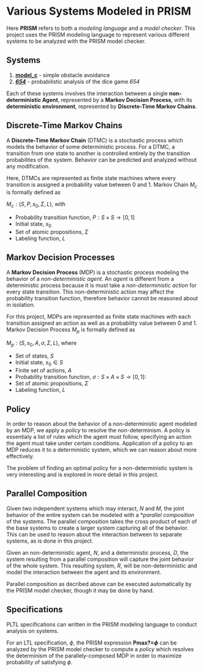 # Various Systems Modeled in PRISM

Here **PRISM** refers to both a *modeling language* and a *model checker*. This project uses the PRISM modeling language to represent various different systems to be analyzed with the PRISM model checker.

## Systems
1. [**model_c**](./model_c/README.md) - simple obstacle avoidance
1. [***654***](./654/README.md) - probabilistic analysis of the dice game *654*

Each of these systems involves the interaction between a single **non-deterministic Agent**, represented by a **Markov Decision Process**, with its **deterministic environment**, represented by **Discrete-Time Markov Chains**.

## Discrete-Time Markov Chains
A **Discrete-Time Markov Chain** (DTMC) is a stochastic process which models the behavior of some deterministic process. For a DTMC, a transition from one state to another is controlled entirely by the transition probabilites of the system. Behavior can be predicted and analyzed without any modification.

Here, DTMCs are represented as finite state machines where every transition is assigned a probability value between 0 and 1. Markov Chain $M_c$ is formally defined as 

$M_c: (S, P, s_0, \Sigma, L)$, with 
- Probability transition function, $P: S \times S \rightarrow [0, 1]$
- Initial state, $s_0$
- Set of atomic propositions, $\Sigma$
- Labeling function, $L$

## Markov Decision Processes
A **Markov Decision Process** (MDP) is a stochastic process modeling the behavior of a *non-deterministic agent*. An *agent* is different from a deterministic process because it is must take a *non-deterministic action* for every state transition. This non-deterministic action may affect the probability transition function, therefore behavior cannot be reasoned about in isolation.

For this project, MDPs are represented as finite state machines with each transition assigned an action as well as a probability value between 0 and 1. Markov Decision Process $M_p$ is formally defined as 

$M_p: (S, s_0, A, \sigma, \Sigma, L)$, where
- Set of states, $S$
- Initial state, $s_0 \in S$
- Finite set of actions, $A$
- Probability transition function, $\sigma: S \times A \times S \rightarrow [0, 1]:$
- Set of atomic propositions, $\Sigma$
- Labeling function, $L$

## Policy
In order to reason about the behavior of a non-deterministic agent modeled by an MDP, we apply a *policy* to resolve the non-determinism. A policy is essentialy a list of rules which the agent must follow, specifying an action the agent must take under certain conditions. Application of a policy to an MDP reduces it to a deterministic system, which we can reason about more effectively.

The problem of finding an optimal policy for a non-deterministic system is very interesting and is explored in more detail in this project.

## Parallel Composition
Given two independent systems which may interact, $N$ and $M$, the joint behavior of the entire system can be modeled with a **parallel composition* of the systems. The parallel composition takes the cross product of each of the base systems to create a larger system capturing all of the behavior. This can be used to reason about the interaction between to separate systems, as is done in this project.

Given an non-deterministic agent, $N$, and a deterministic process, $D$, the system resulting from a parallel composition will capture the joint behavior of the whole system. This resulting system, $R$, will be non-deterministic and model the interaction between the agent and its environment.

Parallel composition as decribed above can be executed automatically by the PRISM model checker, though it may be done by hand.



## Specifications

PLTL specifications can written in the PRISM modeling language to conduct analysis on systems.

For an LTL specification, $\phi$, the PRISM expression **Pmax?=$\phi$** can be analyzed by the PRISM model checker to compute a *policy* which resolves the determinism of the parallely-composed MDP in order to maximize probability of satisfying $\phi$.
